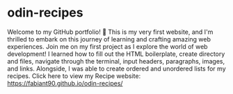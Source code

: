 # odin-recipes
Welcome to my GitHub portfolio! 🚀 This is my very first website, and I'm thrilled to embark on this journey of learning and crafting amazing web experiences. Join me on my first project as I explore the world of web development! I learned how to fill out the HTML boilerplate, create directory and files, navigate through the terminal, input headers, paragraphs, images, and links. Alongside, I was able to create ordered and unordered lists for my recipes. Click here to view my Recipe website: https://fabiant90.github.io/odin-recipes/
